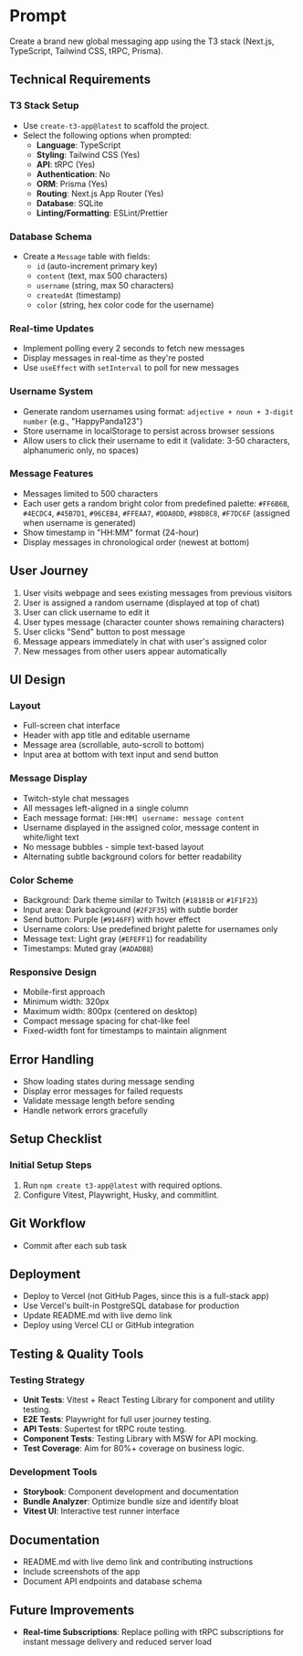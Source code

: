 # Prompt

Create a brand new global messaging app using the T3 stack (Next.js, TypeScript, Tailwind CSS, tRPC, Prisma).

## Technical Requirements

### T3 Stack Setup

- Use `create-t3-app@latest` to scaffold the project.
- Select the following options when prompted:
  - **Language**: TypeScript
  - **Styling**: Tailwind CSS (Yes)
  - **API**: tRPC (Yes)
  - **Authentication**: No
  - **ORM**: Prisma (Yes)
  - **Routing**: Next.js App Router (Yes)
  - **Database**: SQLite
  - **Linting/Formatting**: ESLint/Prettier

### Database Schema

- Create a `Message` table with fields:
  - `id` (auto-increment primary key)
  - `content` (text, max 500 characters)
  - `username` (string, max 50 characters)
  - `createdAt` (timestamp)
  - `color` (string, hex color code for the username)

### Real-time Updates

- Implement polling every 2 seconds to fetch new messages
- Display messages in real-time as they're posted
- Use `useEffect` with `setInterval` to poll for new messages

### Username System

- Generate random usernames using format: `adjective + noun + 3-digit number` (e.g., "HappyPanda123")
- Store username in localStorage to persist across browser sessions
- Allow users to click their username to edit it (validate: 3-50 characters, alphanumeric only, no spaces)

### Message Features

- Messages limited to 500 characters
- Each user gets a random bright color from predefined palette: `#FF6B6B`, `#4ECDC4`, `#45B7D1`, `#96CEB4`, `#FFEAA7`, `#DDA0DD`, `#98D8C8`, `#F7DC6F` (assigned when username is generated)
- Show timestamp in "HH:MM" format (24-hour)
- Display messages in chronological order (newest at bottom)

## User Journey

1. User visits webpage and sees existing messages from previous visitors
2. User is assigned a random username (displayed at top of chat)
3. User can click username to edit it
4. User types message (character counter shows remaining characters)
5. User clicks "Send" button to post message
6. Message appears immediately in chat with user's assigned color
7. New messages from other users appear automatically

## UI Design

### Layout

- Full-screen chat interface
- Header with app title and editable username
- Message area (scrollable, auto-scroll to bottom)
- Input area at bottom with text input and send button

### Message Display

- Twitch-style chat messages
- All messages left-aligned in a single column
- Each message format: `[HH:MM] username: message content`
- Username displayed in the assigned color, message content in white/light text
- No message bubbles - simple text-based layout
- Alternating subtle background colors for better readability

### Color Scheme

- Background: Dark theme similar to Twitch (`#18181B` or `#1F1F23`)
- Input area: Dark background (`#2F2F35`) with subtle border
- Send button: Purple (`#9146FF`) with hover effect
- Username colors: Use predefined bright palette for usernames only
- Message text: Light gray (`#EFEFF1`) for readability
- Timestamps: Muted gray (`#ADADB8`)

### Responsive Design

- Mobile-first approach
- Minimum width: 320px
- Maximum width: 800px (centered on desktop)
- Compact message spacing for chat-like feel
- Fixed-width font for timestamps to maintain alignment

## Error Handling

- Show loading states during message sending
- Display error messages for failed requests
- Validate message length before sending
- Handle network errors gracefully

## Setup Checklist

### Initial Setup Steps

1. Run `npm create t3-app@latest` with required options.
2. Configure Vitest, Playwright, Husky, and commitlint.

## Git Workflow

- Commit after each sub task

## Deployment

- Deploy to Vercel (not GitHub Pages, since this is a full-stack app)
- Use Vercel's built-in PostgreSQL database for production
- Update README.md with live demo link
- Deploy using Vercel CLI or GitHub integration

## Testing & Quality Tools

### Testing Strategy

- **Unit Tests**: Vitest + React Testing Library for component and utility testing.
- **E2E Tests**: Playwright for full user journey testing.
- **API Tests**: Supertest for tRPC route testing.
- **Component Tests**: Testing Library with MSW for API mocking.
- **Test Coverage**: Aim for 80%+ coverage on business logic.

### Development Tools

- **Storybook**: Component development and documentation
- **Bundle Analyzer**: Optimize bundle size and identify bloat
- **Vitest UI**: Interactive test runner interface

## Documentation

- README.md with live demo link and contributing instructions
- Include screenshots of the app
- Document API endpoints and database schema

## Future Improvements

- **Real-time Subscriptions**: Replace polling with tRPC subscriptions for instant message delivery and reduced server load
